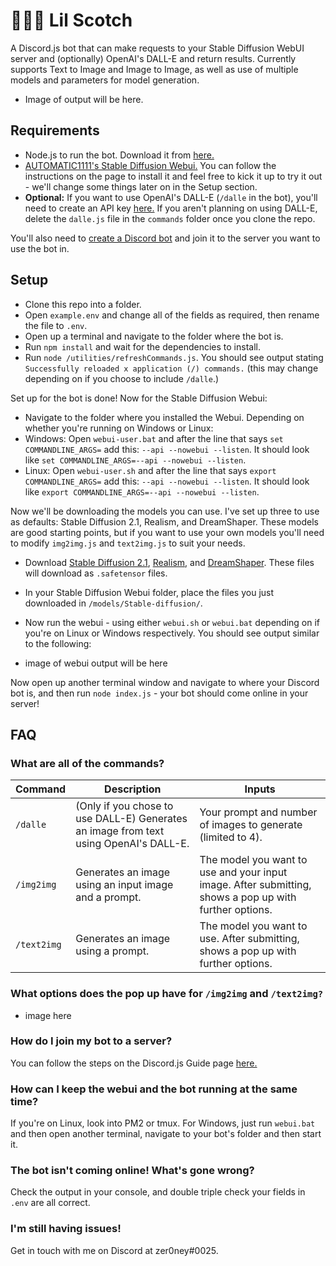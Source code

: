 # 😵‍💫:tumbler_glass: Lil Scotch

A Discord.js bot that can make requests to your Stable Diffusion WebUI server and (optionally) OpenAI's DALL-E and return results. Currently supports Text to Image and Image to Image, as well as use of multiple models and parameters for model generation.

- Image of output will be here.

## Requirements

- Node.js to run the bot. Download it from [here.](https://nodejs.org/en)
- [AUTOMATIC1111's Stable Diffusion Webui.](https://github.com/AUTOMATIC1111/stable-diffusion-webui) You can follow the instructions on the page to install it and feel free to kick it up to try it out - we'll change some things later on in the Setup section.
- **Optional:** If you want to use OpenAI's DALL-E (`/dalle` in the bot), you'll need to create an API key [here.](https://platform.openai.com/account/api-keys) If you aren't planning on using DALL-E, delete the `dalle.js` file in the `commands` folder once you clone the repo.

You'll also need to [create a Discord bot](https://discord.com/developers/applications) and join it to the server you want to use the bot in.

## Setup

- Clone this repo into a folder.
- Open `example.env` and change all of the fields as required, then rename the file to `.env`.
- Open up a terminal and navigate to the folder where the bot is.
- Run `npm install` and wait for the dependencies to install.
- Run `node /utilities/refreshCommands.js`. You should see output stating `Successfully reloaded x application (/) commands.` (this may change depending on if you choose to include `/dalle`.)

Set up for the bot is done! Now for the Stable Diffusion Webui:
- Navigate to the folder where you installed the Webui.
Depending on whether you're running on Windows or Linux:
- Windows: Open `webui-user.bat` and after the line that says `set COMMANDLINE_ARGS=` add this: `--api --nowebui --listen`. It should look like `set COMMANDLINE_ARGS=--api --nowebui --listen`.
- Linux: Open `webui-user.sh` and after the line that says `export COMMANDLINE_ARGS=` add this: `--api --nowebui --listen`. It should look like `export COMMANDLINE_ARGS=--api --nowebui --listen`.

Now we'll be downloading the models you can use. I've set up three to use as defaults: Stable Diffusion 2.1, Realism, and DreamShaper. These models are good starting points, but if you want to use your own models you'll need to modify `img2img.js` and `text2img.js` to suit your needs.
- Download [Stable Diffusion 2.1](https://huggingface.co/stabilityai/stable-diffusion-2-1/resolve/main/v2-1_768-ema-pruned.safetensors), [Realism](https://civitai.com/api/download/models/20414?type=Model&format=SafeTensor&size=full&fp=fp16), and [DreamShaper](https://civitai.com/api/download/models/43888?type=Model&format=SafeTensor&size=full&fp=fp16). These files will download as `.safetensor` files.
- In your Stable Diffusion Webui folder, place the files you just downloaded in `/models/Stable-diffusion/`.
- Now run the webui - using either `webui.sh` or `webui.bat` depending on if you're on Linux or Windows respectively.
You should see output similar to the following:

- image of webui output will be here

Now open up another terminal window and navigate to where your Discord bot is, and then run `node index.js` - your bot should come online in your server!

## FAQ

### What are all of the commands?

| Command | Description | Inputs |
| --- | --- | --- |
| `/dalle` | (Only if you chose to use DALL-E) Generates an image from text using OpenAI's DALL-E. | Your prompt and number of images to generate (limited to 4). |
| `/img2img` | Generates an image using an input image and a prompt. | The model you want to use and your input image. After submitting, shows a pop up with further options. |
| `/text2img` | Generates an image using a prompt. | The model you want to use. After submitting, shows a pop up with further options. |

### What options does the pop up have for `/img2img` and `/text2img?`

- image here

### How do I join my bot to a server?

You can follow the steps on the Discord.js Guide page [here.](https://discordjs.guide/preparations/adding-your-bot-to-servers.html#bot-invite-links)

### How can I keep the webui and the bot running at the same time?

If you're on Linux, look into PM2 or tmux. For Windows, just run `webui.bat` and then open another terminal, navigate to your bot's folder and then start it.

### The bot isn't coming online! What's gone wrong?

Check the output in your console, and double triple check your fields in `.env` are all correct.

### I'm still having issues!

Get in touch with me on Discord at zer0ney#0025.